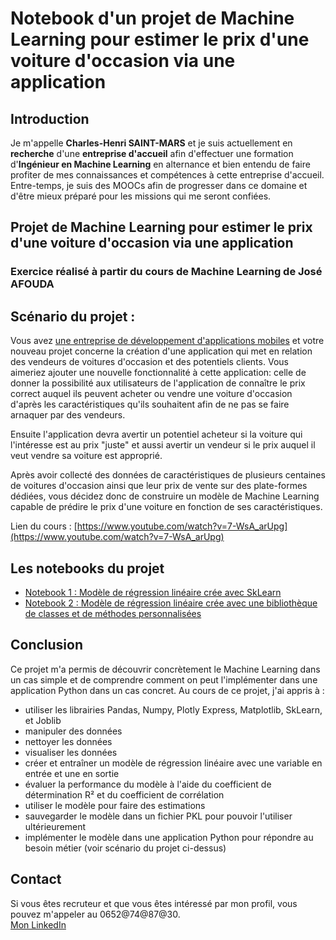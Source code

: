 # Notebook d'un projet de Machine Learning pour estimer le prix d'une voiture d'occasion via une application

## Introduction
Je m'appelle **Charles-Henri SAINT-MARS** et je suis actuellement en **recherche** d'une **entreprise d'accueil** afin d'effectuer une formation d'**Ingénieur en Machine Learning** en alternance et bien entendu de faire profiter de mes connaissances et compétences à cette entreprise d'accueil. Entre-temps, je suis des MOOCs afin de progresser dans ce domaine et d'être mieux préparé pour les missions qui me seront confiées.

## Projet de Machine Learning pour estimer le prix d'une voiture d'occasion via une application
### Exercice réalisé à partir du cours de Machine Learning de José AFOUDA

## Scénario du projet :
Vous avez <u>une entreprise de développement d'applications mobiles</u>  et votre nouveau projet concerne la création d'une application qui met en relation des vendeurs de voitures d'occasion et des potentiels clients. Vous aimeriez ajouter une nouvelle fonctionnalité à cette application: celle de donner la possibilité aux utilisateurs de l'application de connaître le prix correct auquel ils peuvent acheter ou vendre une voiture d'occasion d'après les caractéristiques qu'ils souhaitent afin de ne pas se faire arnaquer par des vendeurs.

Ensuite l'application devra avertir un potentiel acheteur si la voiture qui l'intéresse est au prix "juste" et aussi avertir un vendeur si le prix auquel il veut vendre sa voiture est approprié.

Après avoir collecté des données de caractéristiques de plusieurs centaines de voitures d'occasion ainsi que leur prix de vente sur des plate-formes dédiées, vous décidez donc de construire un modèle de Machine Learning capable de prédire le prix d'une voiture en fonction de ses caractéristiques.

Lien du cours : [https://www.youtube.com/watch?v=7-WsA_arUpg](https://www.youtube.com/watch?v=7-WsA_arUpg)

## Les notebooks du projet
- [Notebook 1 : Modèle de régression linéaire crée avec SkLearn](https://github.com/charlenry/machine_learning_estimer_prix_voiture/blob/main/Estimer_prix_voiture_avec_sklearn.ipynb)
- [Notebook 2 : Modèle de régression linéaire crée avec une bibliothèque de classes et de méthodes personnalisées](https://github.com/charlenry/machine_learning_estimer_prix_voiture/blob/main/Estimer_prix_voiture_avec_moindres_carres.ipynb)

## Conclusion
Ce projet m'a permis de découvrir concrètement le Machine Learning dans un cas simple et de comprendre comment on peut l'implémenter dans une application Python dans un cas concret. Au cours de ce projet, j'ai appris à : 
- utiliser les librairies Pandas, Numpy, Plotly Express, Matplotlib, SkLearn, et Joblib
- manipuler des données
- nettoyer les données
- visualiser les données
- créer et entraîner un modèle de régression linéaire avec une variable en entrée et une en sortie
- évaluer la performance du modèle à l'aide du coefficient de détermination R² et du coefficient de corrélation
- utiliser le modèle pour faire des estimations
- sauvegarder le modèle dans un fichier PKL pour pouvoir l'utiliser ultérieurement
- implémenter le modèle dans une application Python pour répondre au besoin métier (voir scénario du projet ci-dessus)

## Contact
Si vous êtes recruteur et que vous êtes intéressé par mon profil, vous pouvez m'appeler au 0652@74@87@30. <br>
[Mon LinkedIn](https://www.linkedin.com/in/charles-henri-saint-mars)
